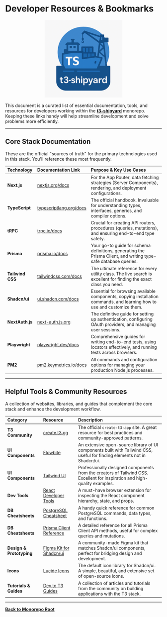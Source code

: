 # Developer Resources & Bookmarks

<p align="center">
  <img src="../t3-shipyard-image.png" alt="t3-shipyard logo" width="250"/>
</p>

This document is a curated list of essential documentation, tools, and resources for developers working within the **[t3-shipyard](https://github.com/dunamismax/t3-shipyard)** monorepo. Keeping these links handy will help streamline development and solve problems more efficiently.

---

## Core Stack Documentation

These are the official "sources of truth" for the primary technologies used in this stack. You'll reference these most frequently.

| Technology       | Documentation Link                                                          | Purpose & Key Use Cases                                                                                                 |
| :--------------- | :-------------------------------------------------------------------------- | :---------------------------------------------------------------------------------------------------------------------- |
| **Next.js**      | [nextjs.org/docs](https://nextjs.org/docs)                                  | For the App Router, data fetching strategies (Server Components), rendering, and deployment configurations.             |
| **TypeScript**   | [typescriptlang.org/docs](https://typescriptlang.org/docs)                  | The official handbook. Invaluable for understanding types, interfaces, generics, and compiler options.                  |
| **tRPC**         | [trpc.io/docs](https://trpc.io/docs)                                        | Crucial for creating API routers, procedures (queries, mutations), and ensuring end-to-end type safety.                 |
| **Prisma**       | [prisma.io/docs](https://prisma.io/docs)                                    | Your go-to guide for schema definitions, generating the Prisma Client, and writing type-safe database queries.          |
| **Tailwind CSS** | [tailwindcss.com/docs](https://tailwindcss.com/docs)                        | The ultimate reference for every utility class. The live search is excellent for finding the exact class you need.      |
| **Shadcn/ui**    | [ui.shadcn.com/docs](https://ui.shadcn.com/docs)                            | Essential for browsing available components, copying installation commands, and learning how to use and customize them. |
| **NextAuth.js**  | [next-auth.js.org](https://next-auth.js.org)                                | The definitive guide for setting up authentication, configuring OAuth providers, and managing user sessions.            |
| **Playwright**   | [playwright.dev/docs](https://playwright.dev/docs/intro)                    | Comprehensive guides for writing end-to-end tests, using locators effectively, and running tests across browsers.       |
| **PM2**          | [pm2.keymetrics.io/docs](https://pm2.keymetrics.io/docs/usage/quick-start/) | All commands and configuration options for managing your production Node.js processes.                                  |

---

## Helpful Tools & Community Resources

A collection of websites, libraries, and guides that complement the core stack and enhance the development workflow.

| Category                 | Resource                                                                                                                  | Description                                                                                                                |
| :----------------------- | :------------------------------------------------------------------------------------------------------------------------ | :------------------------------------------------------------------------------------------------------------------------- |
| **T3 Community**         | [create.t3.gg](https://create.t3.gg)                                                                                      | The official `create-t3-app` site. A great resource for best practices and community-approved patterns.                    |
| **UI Components**        | [Flowbite](https://flowbite.com/)                                                                                         | An extensive open-source library of UI components built with Tailwind CSS, useful for finding elements not in Shadcn/ui.   |
| **UI Components**        | [Tailwind UI](https://www.tailwindui.com/)                                                                                | Professionally designed components from the creators of Tailwind CSS. Excellent for inspiration and high-quality examples. |
| **Dev Tools**            | [React Developer Tools](https://chrome.google.com/webstore/detail/react-developer-tools/fmkadmapgofadopljbjfkapdkoienihi) | A must-have browser extension for inspecting the React component hierarchy, state, and props.                              |
| **DB Cheatsheets**       | [PostgreSQL Cheatsheet](https://www.postgresqltutorial.com/postgresql-cheat-sheet/)                                       | A handy quick reference for common PostgreSQL commands, data types, and functions.                                         |
| **DB Cheatsheets**       | [Prisma Client Reference](https://www.prisma.io/docs/reference/prisma-client-reference)                                   | A detailed reference for all Prisma Client API methods, useful for complex queries and mutations.                          |
| **Design & Prototyping** | [Figma Kit for Shadcn/ui](https://www.figma.com/community/file/1256333101344733352)                                       | A community-made Figma kit that matches Shadcn/ui components, perfect for bridging design and development.                 |
| **Icons**                | [Lucide Icons](https://lucide.dev/)                                                                                       | The default icon library for Shadcn/ui. A simple, beautiful, and extensive set of open-source icons.                       |
| **Tutorials & Guides**   | [Dev.to T3 Guides](https://dev.to/t/t3stack)                                                                              | A collection of articles and tutorials from the community on building applications with the T3 stack.                      |

---

**[Back to Monorepo Root](https://github.com/dunamismax/t3-shipyard?tab=readme-ov-file)**
